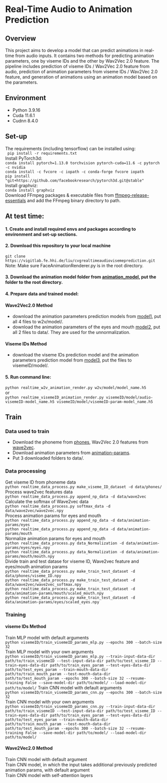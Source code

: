 # Real-Time Audio to Animation Prediction
## Overview

This project aims to develop a model that can predict animations in real-time from audio inputs.
It contains two methods for predicting animation parameters, one by viseme IDs and the other by Wav2Vec 2.0 feature. The pipeline includes prediction of viseme IDs / Wav2Vec 2.0 feature from audio, prediction of animation parameters from viseme IDs / Wav2Vec 2.0 feature, and generation of animations using an animation model based on the parameters.



## Environment

- Python 3.9.16
- Cuda 11.6.1
- Cudnn 8.4.0
## Set-up
The requirements (including tensorflow) can be installed using:<br>
``` pip install -r requirements.txt```<br>
Install PyTorch3d:<br>
```conda install pytorch=1.13.0 torchvision pytorch-cuda=11.6 -c pytorch -c nvidia```<br>
```conda install -c fvcore -c iopath -c conda-forge fvcore iopath```<br>
```pip install "git+https://github.com/facebookresearch/pytorch3d.git@stable"``` <br>
Install graphviz:<br>
```conda install graphviz```<br>
Download FFmpeg packages & executable files from
[ffmpeg-release-essentials](https://www.gyan.dev/ffmpeg/builds/ffmpeg-release-essentials.7z)
and add the FFmpeg binary directory to path.<br>

## At test time:

#### 1. Create and install required envs and packages according to environment and set-up sections.
#### 2. Download this repository to your local machine <br>
```git clone https://vigitlab.fe.hhi.de/liu/cvgrealtimeaudiovisemeprediction.git ```<br>
Note: Make sure FaceAnimationRenderer.py is in the root directory.
#### 3. Download the animation model folder from [animation_model](https://vigitlab.fe.hhi.de/liu/cvgrealtimeaudiovisemeprediction.git), put the folder to the root directory.
#### 4. Prepare data and trained model:<br>
#### Wave2Vec2.0 Method
- download the animation parameters prediction models from [model1](https://vigitlab.fe.hhi.de/liu/cvgrealtimeaudiovisemeprediction.git), put all 4 files to w2v/model/.
- download the animation parameters of the eyes and mouth [model2](https://vigitlab.fe.hhi.de/liu/cvgrealtimeaudiovisemeprediction.git), put all 2 files to data/. They are used for the unnormalization.
#### Viseme IDs Method
- download the viseme IDs prediction model and the animation parameters prediction model from [model3](https://vigitlab.fe.hhi.de/liu/cvgrealtimeaudiovisemeprediction.git), put the files to visemeID/model/.
#### 5. Run command line:<br>
```python realtime_w2v_animation_render.py w2v/model/model_name.h5``` <br>
or <br>
```python realtime_visemeID_animation_render.py visemeID/model/audio-visemeID-model_name.h5 visemeID/model/visemeID-param-model_name.h5``` <br>


## Train
### Data used to train
- Download the phoneme from [phones](https://vigitlab.fe.hhi.de/liu/cvgrealtimeaudiovisemeprediction.git), Wav2Vec 2.0 features from [wave2vec](https://vigitlab.fe.hhi.de/liu/cvgrealtimeaudiovisemeprediction.git).
- Download animation parameters from [animation-params](https://vigitlab.fe.hhi.de/liu/cvgrealtimeaudiovisemeprediction.git).
- Put 3 downloaded folders to data/.
### Data processing
Get viseme ID from phoneme data <br>
```python realtime_data_process.py make_viseme_ID_dataset -d data/phones/```<br>
Process wave2vec features data <br>
```python realtime_data_process.py append_np_data -d data/wave2vec```<br>
Calculate the softmax of Wave2vec data <br>
```python realtime_data_process.py softmax_data -d data/wave2vec/wave2vec.npy```<br>
Process animation params for eyes and mouth <br>
```python realtime_data_process.py append_np_data -d data/animation-params/eyes```<br>
```python realtime_data_process.py append_np_data -d data/animation-params/mouth```<br>
Normalize animation params for eyes and mouth <br>
```python realtime_data_process.py data_Normalization -d data/animation-params/eyes/eyes.npy```<br>
```python realtime_data_process.py data_Normalization -d data/animation-params/mouth/mouth.npy```<br>
Divide train and test datase for viseme ID, Wave2vec feature and eyes/mouth animation params <br>
```python realtime_data_process.py make_train_test_dataset -d data/phones/viseme_ID.npy```<br>
```python realtime_data_process.py make_train_test_dataset -d data/wave2vec/wave2vec_softmax.npy```<br>
```python realtime_data_process.py make_train_test_dataset -d data/animation-params/mouth/scaled_mouth.npy```<br>
```python realtime_data_process.py make_train_test_dataset -d data/animation-params/eyes/scaled_eyes.npy```<br>

### Training
#### viseme IDs Method
Train MLP model with default arguments<br>
```python visemeID/train_visemeID_params_mlp.py --epochs 300 --batch-size 32```<br>
Train MLP model with your own arguments<br>
```python visemeID/train_visemeID_params_mlp.py --train-input-data-dir path/to/train_visemeID --test-input-data-dir path/to/test_viseme_ID --train-eyes-data-dir path/to/train_eyes_param --test-eyes-data-dir path/to/test_eyes_param --train-mouth-data-dir path/to/train_mouth_param --test-mouth-data-dir path/to/test_mouth_param --epochs 300 --batch-size 32 --resume-training False --save-model-dir path/to/model/ --load-model-dir path/to/model/```
Train CNN model with default arguments<br>
```python visemeID/train_visemeID_params_cnn.py --epochs 300 --batch-size 32```<br>
Train CNN model with your own arguments<br>
```python visemeID/train_visemeID_params_cnn.py --train-input-data-dir path/to/train_visemeID --test-input-data-dir path/to/test_viseme_ID --train-eyes-data-dir path/to/train_eyes_param --test-eyes-data-dir path/to/test_eyes_param --train-mouth-data-dir path/to/train_mouth_param --test-mouth-data-dir path/to/test_mouth_param --epochs 300 --batch-size 32 --resume-training False --save-model-dir path/to/model/ --load-model-dir path/to/model/```

#### Wave2Vec2.0 Method
Train CNN model with default argument<br>
Train CNN model, in which the input takes additional previously predicted animation params, with default argument<br>
Train CNN model with self-attention layers<br>


